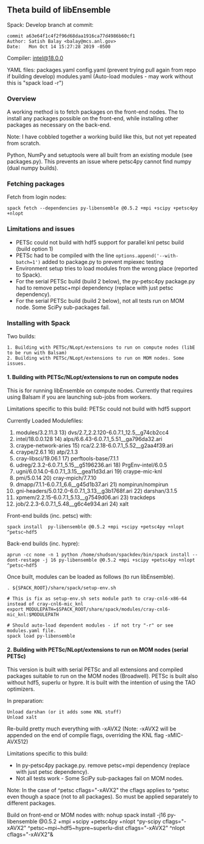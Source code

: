 ## Theta build of libEnsemble

Spack: Develop branch at commit:

    commit a63e64f1c4f2f96d68daa1916ca77d4986b60cf1
    Author: Satish Balay <balay@mcs.anl.gov>
    Date:   Mon Oct 14 15:27:28 2019 -0500

Compiler: intel@18.0.0

YAML files:
    packages.yaml
    config.yaml (prevent trying pull again from repo if building develop)
    modules.yaml (Auto-load modules - may work without this is "spack load -r")

### Overview

A working method is to fetch packages on the front-end nodes. The to install any packages possible on the front-end, while installing other packages as necessary on the back-end.

Note: I have cobbled together a working build like this, but not yet repeated from scratch.

Python, NumPy and setuptools were all built from an existing module (see packages.py). This prevents an issue where petsc4py cannot find numpy (dual numpy builds).


### Fetching packages

Fetch from login nodes:

    spack fetch --dependencies py-libensemble @0.5.2 +mpi +scipy +petsc4py +nlopt


### Limitations and issues

* PETSc could not build with hdf5 support for parallel knl petsc build (build option 1)
* PETSc had to be compiled with the line `options.append('--with-batch=1')` added to package.py to prevent mpiexec testing
* Environment setup tries to load modules from the wrong place (reported to Spack).
* For the serial PETSc build (build 2 below), the py-petsc4py package.py had to remove petsc+mpi dependency (replace with just petsc dependency).
* For the serial PETSc build (build 2 below), not all tests run on MOM node. Some SciPy sub-packages fail.


### Installing with Spack

Two builds:

    1. Building with PETSc/NLopt/extensions to run on compute nodes (libE to be run with Balsam)
    2. Building with PETSc/NLopt/extensions to run on MOM nodes. Some issues.


#### 1. Building with PETSc/NLopt/extensions to run on compute nodes

This is for running libEnsemble on compute nodes. Currently that requires using Balsam if you
are launching sub-jobs from workers.

Limitations specific to this build:
PETSc could not build with hdf5 support

Currently Loaded Modulefiles:
  1) modules/3.2.11.3                                 13) dvs/2.7_2.2.120-6.0.7.1_12.5__g74cb2cc4
  2) intel/18.0.0.128                                 14) alps/6.6.43-6.0.7.1_5.51__ga796da32.ari
  3) craype-network-aries                             15) rca/2.2.18-6.0.7.1_5.52__g2aa4f39.ari
  4) craype/2.6.1                                     16) atp/2.1.3
  5) cray-libsci/19.06.1                              17) perftools-base/7.1.1
  6) udreg/2.3.2-6.0.7.1_5.15__g5196236.ari           18) PrgEnv-intel/6.0.5
  7) ugni/6.0.14.0-6.0.7.1_3.15__gea11d3d.ari         19) craype-mic-knl
  8) pmi/5.0.14                                       20) cray-mpich/7.7.10
  9) dmapp/7.1.1-6.0.7.1_6.6__g45d1b37.ari            21) nompirun/nompirun
 10) gni-headers/5.0.12.0-6.0.7.1_3.13__g3b1768f.ari  22) darshan/3.1.5
 11) xpmem/2.2.15-6.0.7.1_5.13__g7549d06.ari          23) trackdeps
 12) job/2.2.3-6.0.7.1_5.48__g6c4e934.ari             24) xalt


Front-end builds (inc. petsc) with:

    spack install  py-libensemble @0.5.2 +mpi +scipy +petsc4py +nlopt ^petsc~hdf5

Back-end builds (inc. hypre):

    aprun -cc none -n 1 python /home/shudson/spackdev/bin/spack install --dont-restage -j 16 py-libensemble @0.5.2 +mpi +scipy +petsc4py +nlopt ^petsc~hdf5

Once built, modules can be loaded as follows (to run libEnsemble).

    . ${SPACK_ROOT}/share/spack/setup-env.sh

    # This is fix as setup-env.sh sets module path to cray-cnl6-x86-64 instead of cray-cnl6-mic_knl
    export MODULEPATH=$SPACK_ROOT/share/spack/modules/cray-cnl6-mic_knl:$MODULEPATH

    # Should auto-load dependent modules - if not try "-r" or see modules.yaml file.
    spack load py-libensemble


#### 2. Building with PETSc/NLopt/extensions to run on MOM nodes (serial PETSc)

This version is built with serial PETSc and all extensions and compiled packages suitable to run
on the MOM nodes (Broadwell). PETSc is built also without hdf5, superlu or hypre. It is built with
the intention of using the TAO optimizers.

In preparation:

    Unload darshan (or it adds some KNL stuff)
    Unload xalt

Re-build pretty much everything with -xAVX2 (Note: -xAVX2 will be appended on the end of
compile flags, overriding the KNL flag -xMIC-AVX512)

Limitations specific to this build:
* In py-petsc4py package.py. remove petsc+mpi dependency (replace with just petsc dependency).
* Not all tests work - Some SciPy sub-packages fail on MOM nodes.

Note: In the case of ^petsc cflags="-xAVX2" the cflags applies to ^petsc even though a space (not to all packages). So must be applied separately to different packages.

Build on front-end or MOM nodes with:
    nohup spack install -j16 py-libensemble @0.5.2 +mpi +scipy +petsc4py +nlopt ^py-scipy cflags="-xAVX2" ^petsc~mpi~hdf5~hypre~superlu-dist cflags="-xAVX2" ^nlopt cflags="-xAVX2"&


